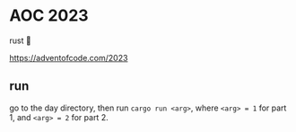 # AOC 2023

rust 🦀

https://adventofcode.com/2023

## run

go to the day directory, then run `cargo run <arg>`, where `<arg> = 1` for part 1, and
`<arg> = 2` for part 2.
